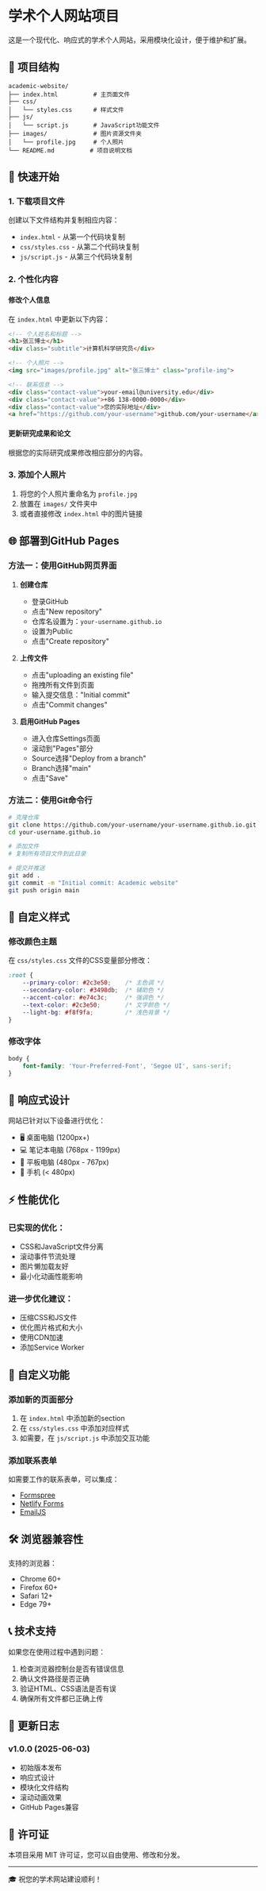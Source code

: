 # 学术个人网站项目

这是一个现代化、响应式的学术个人网站，采用模块化设计，便于维护和扩展。

## 📁 项目结构

```
academic-website/
├── index.html          # 主页面文件
├── css/
│   └── styles.css      # 样式文件
├── js/
│   └── script.js       # JavaScript功能文件
├── images/             # 图片资源文件夹
│   └── profile.jpg     # 个人照片
└── README.md          # 项目说明文档
```

## 🚀 快速开始

### 1. 下载项目文件

创建以下文件结构并复制相应内容：

- `index.html` - 从第一个代码块复制
- `css/styles.css` - 从第二个代码块复制  
- `js/script.js` - 从第三个代码块复制

### 2. 个性化内容

#### 修改个人信息
在 `index.html` 中更新以下内容：

```html
<!-- 个人姓名和标题 -->
<h1>张三博士</h1>
<div class="subtitle">计算机科学研究员</div>

<!-- 个人照片 -->
<img src="images/profile.jpg" alt="张三博士" class="profile-img">

<!-- 联系信息 -->
<div class="contact-value">your-email@university.edu</div>
<div class="contact-value">+86 138-0000-0000</div>
<div class="contact-value">您的实际地址</div>
<a href="https://github.com/your-username">github.com/your-username</a>
```

#### 更新研究成果和论文
根据您的实际研究成果修改相应部分的内容。

### 3. 添加个人照片

1. 将您的个人照片重命名为 `profile.jpg`
2. 放置在 `images/` 文件夹中
3. 或者直接修改 `index.html` 中的图片链接

## 🌐 部署到GitHub Pages

### 方法一：使用GitHub网页界面

1. **创建仓库**
   - 登录GitHub
   - 点击"New repository"
   - 仓库名设置为：`your-username.github.io`
   - 设置为Public
   - 点击"Create repository"

2. **上传文件**
   - 点击"uploading an existing file"
   - 拖拽所有文件到页面
   - 输入提交信息："Initial commit"
   - 点击"Commit changes"

3. **启用GitHub Pages**
   - 进入仓库Settings页面
   - 滚动到"Pages"部分
   - Source选择"Deploy from a branch"
   - Branch选择"main"
   - 点击"Save"

### 方法二：使用Git命令行

```bash
# 克隆仓库
git clone https://github.com/your-username/your-username.github.io.git
cd your-username.github.io

# 添加文件
# 复制所有项目文件到此目录

# 提交并推送
git add .
git commit -m "Initial commit: Academic website"
git push origin main
```

## 🎨 自定义样式

### 修改颜色主题

在 `css/styles.css` 文件的CSS变量部分修改：

```css
:root {
    --primary-color: #2c3e50;    /* 主色调 */
    --secondary-color: #3498db;  /* 辅助色 */
    --accent-color: #e74c3c;     /* 强调色 */
    --text-color: #2c3e50;       /* 文字颜色 */
    --light-bg: #f8f9fa;         /* 浅色背景 */
}
```

### 修改字体

```css
body {
    font-family: 'Your-Preferred-Font', 'Segoe UI', sans-serif;
}
```

## 📱 响应式设计

网站已针对以下设备进行优化：
- 🖥️ 桌面电脑 (1200px+)
- 💻 笔记本电脑 (768px - 1199px)
- 📱 平板电脑 (480px - 767px)
- 📱 手机 (< 480px)

## ⚡ 性能优化

### 已实现的优化：
- CSS和JavaScript文件分离
- 滚动事件节流处理
- 图片懒加载友好
- 最小化动画性能影响

### 进一步优化建议：
- 压缩CSS和JS文件
- 优化图片格式和大小
- 使用CDN加速
- 添加Service Worker

## 🔧 自定义功能

### 添加新的页面部分

1. 在 `index.html` 中添加新的section
2. 在 `css/styles.css` 中添加对应样式
3. 如需要，在 `js/script.js` 中添加交互功能

### 添加联系表单

如需要工作的联系表单，可以集成：
- [Formspree](https://formspree.io/)
- [Netlify Forms](https://www.netlify.com/products/forms/)
- [EmailJS](https://www.emailjs.com/)

## 🛠️ 浏览器兼容性

支持的浏览器：
- Chrome 60+
- Firefox 60+
- Safari 12+
- Edge 79+

## 📞 技术支持

如果您在使用过程中遇到问题：

1. 检查浏览器控制台是否有错误信息
2. 确认文件路径是否正确
3. 验证HTML、CSS语法是否有误
4. 确保所有文件都已正确上传

## 📝 更新日志

### v1.0.0 (2025-06-03)
- 初始版本发布
- 响应式设计
- 模块化文件结构
- 滚动动画效果
- GitHub Pages兼容

## 📄 许可证

本项目采用 MIT 许可证，您可以自由使用、修改和分发。

---

🎓 祝您的学术网站建设顺利！